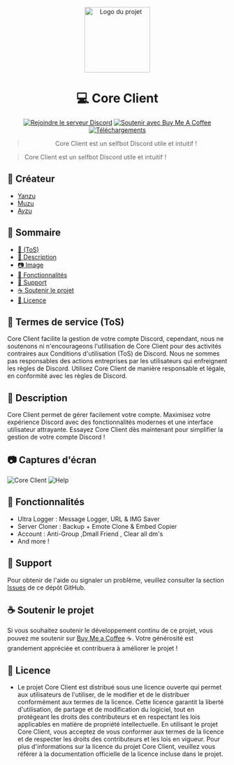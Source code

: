 <p align="center">
  <img src="https://media.discordapp.net/attachments/1092120104155762860/1096526270826807306/Sans_titre.jpg?width=426&height=426" alt="Logo du projet" width="150">
</p>

<div align="center">

# :computer: Core Client

[![Rejoindre le serveur Discord](https://img.shields.io/discord/1091700912759771246?color=%237289DA&label=Rejoindre%20le%20serveur&logo=discord&style=for-the-badge)](https://discord.gg/M4DeuABSKz)
[![Soutenir avec Buy Me A Coffee](https://img.shields.io/badge/Support-Buy%20Me%20A%20Coffee-%23FFDD00?style=for-the-badge&logo=buy-me-a-coffee)](https://buymeacoffee.com/xyanzu)
[![Téléchargements](https://img.shields.io/github/downloads/xCoreProject/CoreClient/total?style=for-the-badge&label=Téléchargements)](https://github.com/xCoreProject/CoreClient/releases)
  
> Core Client est un selfbot Discord utile et intuitif !  
</div>


> Core Client est un selfbot Discord utile et intuitif !

## :bust_in_silhouette: Créateur

- [Yanzu](https://github.com/xYanzu/)
- [Muzu](https://github.com/MuzuBinks)
- [Ayzu](https://github.com/AyzuDev)

## :scroll: Sommaire

- [:page_facing_up: (ToS)](#termes-de-service-tos)
- [:memo: Description](#description)
- [:camera: Image](#captures-décran)
- [:rocket: Fonctionnalités](#fonctionnalités)
- [:speech_balloon: Support](#support)
- [:coffee: Soutenir le projet](#soutenir-le-projet)
- [:scroll: Licence](#licence)

## :page_facing_up: Termes de service (ToS)

Core Client facilite la gestion de votre compte Discord, cependant, nous ne soutenons ni n'encourageons l'utilisation de Core Client pour des activités contraires aux Conditions d'utilisation (ToS) de Discord. Nous ne sommes pas responsables des actions entreprises par les utilisateurs qui enfreignent les règles de Discord. Utilisez Core Client de manière responsable et légale, en conformité avec les règles de Discord.

## :memo: Description

Core Client permet de gérer facilement votre compte. Maximisez votre expérience Discord avec des fonctionnalités modernes et une interface utilisateur attrayante. Essayez Core Client dès maintenant pour simplifier la gestion de votre compte Discord !

## :camera: Captures d'écran

![Core Client](https://media.discordapp.net/attachments/1094632909463359529/1096530593380053053/image.png?width=1025&height=249)
![Help](https://media.discordapp.net/attachments/1094632909463359529/1096528870842306671/image.png?width=560&height=426)

## :rocket: Fonctionnalités

- Ultra Logger : Message Logger, URL & IMG Saver
- Server Cloner : Backup + Emote Clone & Embed Copier
- Account : Anti-Group ,Dmall Friend , Clear all dm's
- And more !

## :speech_balloon: Support

Pour obtenir de l'aide ou signaler un problème, veuillez consulter la section [Issues](https://github.com/votre-utilisateur/votre-projet/issues) de ce dépôt GitHub.

## :coffee: Soutenir le projet

Si vous souhaitez soutenir le développement continu de ce projet, vous pouvez me soutenir sur [Buy Me a Coffee](https://www.buymeacoffee.com/xyanzu) :coffee:. Votre générosité est grandement appréciée et contribuera à améliorer le projet !

## :scroll: Licence

- Le projet Core Client est distribué sous une licence ouverte qui permet aux utilisateurs de l'utiliser, de le modifier et de le distribuer conformément aux termes de la licence. Cette licence garantit la liberté d'utilisation, de partage et de modification du logiciel, tout en protégeant les droits des contributeurs et en respectant les lois applicables en matière de propriété intellectuelle. En utilisant le projet Core Client, vous acceptez de vous conformer aux termes de la licence et de respecter les droits des contributeurs et les lois en vigueur. Pour plus d'informations sur la licence du projet Core Client, veuillez vous référer à la documentation officielle de la licence incluse dans le projet.
